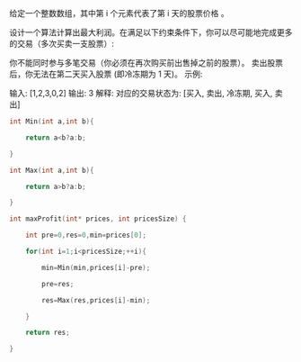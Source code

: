 给定一个整数数组，其中第 i 个元素代表了第 i 天的股票价格 。

设计一个算法计算出最大利润。在满足以下约束条件下，你可以尽可能地完成更多的交易（多次买卖一支股票）:

你不能同时参与多笔交易（你必须在再次购买前出售掉之前的股票）。
卖出股票后，你无法在第二天买入股票 (即冷冻期为 1 天)。
示例:

输入: [1,2,3,0,2]
输出: 3 
解释: 对应的交易状态为: [买入, 卖出, 冷冻期, 买入, 卖出]



```c
int Min(int a,int b){

​    return a<b?a:b;

}

int Max(int a,int b){

​    return a>b?a:b;

}

int maxProfit(int* prices, int pricesSize) {

​    int pre=0,res=0,min=prices[0];

​    for(int i=1;i<pricesSize;++i){

​        min=Min(min,prices[i]-pre);

​        pre=res;

​        res=Max(res,prices[i]-min);

​    }

​    return res;

}
```

